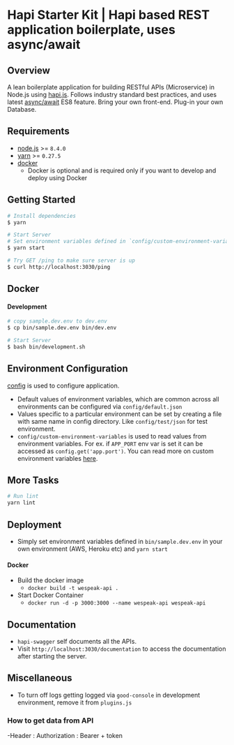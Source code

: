 # Hapi Starter Kit | Hapi based REST application boilerplate, uses async/await

## Overview
A lean boilerplate application for building RESTful APIs (Microservice) in Node.js using [hapi.js](https://github.com/hapijs/hapi).
Follows industry standard best practices, and uses latest [async/await](https://blog.risingstack.com/mastering-async-await-in-nodejs/) ES8 feature.
Bring your own front-end.
Plug-in your own Database.


## Requirements
 - [node.js](https://nodejs.org/en/download/current/) >= `8.4.0`
 - [yarn](https://yarnpkg.com/en/docs/install) >= `0.27.5`
 - [docker](https://docs.docker.com/engine/installation/#supported-platforms)
    - Docker is optional and is required only if you want to develop and deploy using Docker

## Getting Started
```bash
# Install dependencies
$ yarn
```

```bash
# Start Server
# Set environment variables defined in `config/custom-environment-variables.json` like `OPEN_WEATHER_API_KEY=xxx`
$ yarn start
```

```bash
# Try GET /ping to make sure server is up
$ curl http://localhost:3030/ping
```

## Docker

#### Development
```bash
# copy sample.dev.env to dev.env
$ cp bin/sample.dev.env bin/dev.env
```

```bash
# Start Server
$ bash bin/development.sh
```

## Environment Configuration
[config](https://github.com/lorenwest/node-config) is used to configure application.
- Default values of environment variables, which are common across all environments can be configured via `config/default.json`
- Values specific to a particular environment can be set by creating a file with same name in config directory. Like `config/test/json` for test environment.
- `config/custom-environment-variables` is used to read values from environment variables. For ex. if `APP_PORT` env var is set it can be accessed as `config.get('app.port')`.
You can read more on custom environment variables [here](https://github.com/lorenwest/node-config/wiki/Environment-Variables#custom-environment-variables).

## More Tasks
```bash
# Run lint
yarn lint
```

## Deployment
- Simply set environment variables defined in `bin/sample.dev.env` in your own environment (AWS, Heroku etc) and `yarn start`

#### Docker
- Build the docker image
    - `docker build -t wespeak-api .`
- Start Docker Container
    - `docker run -d -p 3000:3000 --name wespeak-api wespeak-api` 

## Documentation
- `hapi-swagger` self documents all the APIs.
- Visit `http://localhost:3030/documentation` to access the documentation after starting the server.

## Miscellaneous
- To turn off logs getting logged via `good-console` in development environment, remove it from `plugins.js`

### How to get data from API
-Header : Authorization : Bearer +  token 